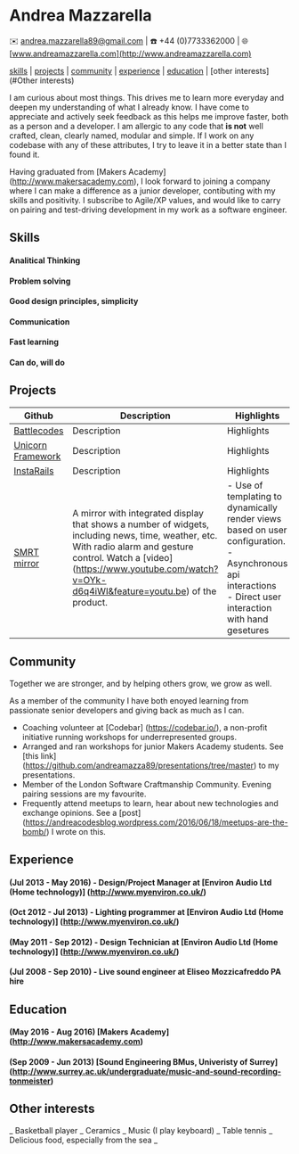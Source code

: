 # Andrea Mazzarella
:envelope: <andrea.mazzarella89@gmail.com> | :phone: +44 (0)7733362000 | :globe_with_meridians: [www.andreamazzarella.com](http://www.andreamazzarella.com)

[skills](#skills) | [projects](#projects) | [community](#community) | [experience](#experience) | [education](#education) | [other interests](#Other interests)

I am curious about most things. This drives me to learn more everyday and deepen my understanding of what I already know. I have come to appreciate and actively seek feedback as this helps me improve faster, both as a person and a developer. I am allergic to any code that **is not** well crafted, clean, clearly named, modular and simple. If I work on any codebase with any of these attributes, I try to leave it in a better state than I found it.

Having graduated from [Makers Academy] (http://www.makersacademy.com), I look forward to joining a company where I can make a difference as a junior developer, contibuting with my skills and positivity. I subscribe to Agile/XP values, and would like to carry on pairing and test-driving development in my work as a software engineer.   

## Skills

#### Analitical Thinking

#### Problem solving

#### Good design principles, simplicity

#### Communication

#### Fast learning

#### Can do, will do


## Projects

|Github|Description|Highlights|Technologies|
|---|---|---|---|
|[Battlecodes](https://github.com/gtormiston/battlecodes)|Description|Highlights|technologies|
|[Unicorn Framework](https://github.com/vannio/unicorn-framework)|Description|Highlights|technologies|
|[InstaRails](https://github.com/andreamazza89/instagram-challenge)|Description|Highlights|technologies|
|[SMRT mirror](https://github.com/vannio/smrt-mirror)|A mirror with integrated display that shows a number of widgets, including news, time, weather, etc. With radio alarm and gesture control. Watch a [video] (https://www.youtube.com/watch?v=OYk-d6q4iWI&feature=youtu.be) of the product.|- Use of templating to dynamically render views based on user configuration. <br> - Asynchronous api interactions <br> - Direct user interaction with hand gesetures |Node.js, Sass, jQuery, Browsersync, Leap Motion, Nunjucks|



## Community

Together we are stronger, and by helping others grow, we grow as well.

As a member of the community I have both enoyed learning from passionate senior developers and giving back as much as I can.

* Coaching volunteer at [Codebar] (https://codebar.io/), a non-profit initiative running workshops for underrepresented groups. 
* Arranged and ran workshops for junior Makers Academy students. See [this link] (https://github.com/andreamazza89/presentations/tree/master) to my presentations.  
* Member of the London Software Craftmanship Community. Evening pairing sessions are my favourite.
* Frequently attend meetups to learn, hear about new technologies and exchange opinions. See a [post] (https://andreacodesblog.wordpress.com/2016/06/18/meetups-are-the-bomb/) I wrote on this.

## Experience

#### (Jul 2013 - May 2016) - Design/Project Manager at [Environ Audio Ltd (Home technology)] (http://www.myenviron.co.uk/)

#### (Oct 2012 - Jul 2013) - Lighting programmer at [Environ Audio Ltd (Home technology)] (http://www.myenviron.co.uk/)

#### (May 2011 - Sep 2012) - Design Technician at [Environ Audio Ltd (Home technology)] (http://www.myenviron.co.uk/)

#### (Jul 2008 - Sep 2010) - Live sound engineer at Eliseo Mozzicafreddo PA hire

## Education

#### (May 2016 - Aug 2016) [Makers Academy] (http://www.makersacademy.com)

#### (Sep 2009 - Jun 2013) [Sound Engineering BMus, Univeristy of Surrey] (http://www.surrey.ac.uk/undergraduate/music-and-sound-recording-tonmeister)

## Other interests

_ Basketball player _ Ceramics _ Music (I play keyboard) _ Table tennis _ Delicious food, especially from the sea _
